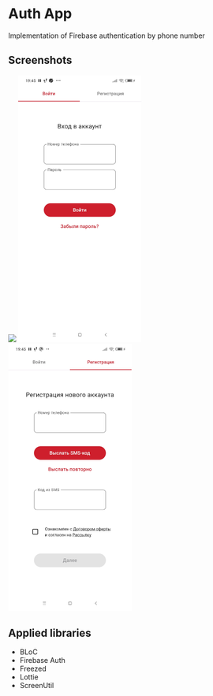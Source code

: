 # Auth App
Implementation of Firebase authentication by phone number

## Screenshots
<p>
<img src="https://raw.githubusercontent.com/barbarisss/flutter-auth-app/main/screenshots/splash.gif" width="250">
<img src="https://raw.githubusercontent.com/barbarisss/flutter-auth-app/main/screenshots/screen2.jpg" width="250">
<img src="https://raw.githubusercontent.com/barbarisss/flutter-auth-app/main/screenshots/screen3.jpg" width="250">
</p>

## Applied libraries
- BLoC
- Firebase Auth
- Freezed
- Lottie
- ScreenUtil
